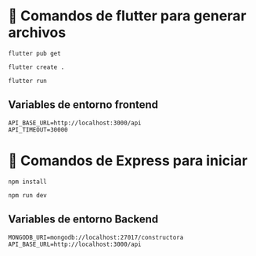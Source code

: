 # 🔧 Comandos de flutter para generar archivos

```
flutter pub get
```

```
flutter create .
```

```
flutter run
```
## Variables de entorno frontend
```
API_BASE_URL=http://localhost:3000/api
API_TIMEOUT=30000
```

# 🔧 Comandos de Express para iniciar
```
npm install
```
```
npm run dev
```
## Variables de entorno Backend
```
MONGODB_URI=mongodb://localhost:27017/constructora
API_BASE_URL=http://localhost:3000/api
```